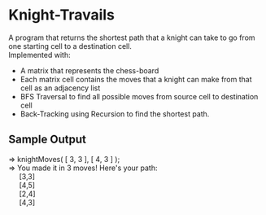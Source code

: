 # Knight-Travails

A program that returns the shortest path that a knight can take to go from one starting cell to a destination cell.<br>
Implemented with:<br>
- A matrix that represents the chess-board
- Each matrix cell contains the moves that a knight can make from that cell as an adjacency list
- BFS Traversal to find all possible moves from source cell to destination cell
- Back-Tracking using Recursion to find the shortest path.

## Sample Output
  => knightMoves( [ 3, 3 ], [ 4, 3 ] );<br>
  => You made it in 3 moves!  Here's your path:<br>
&emsp;&ensp;[3,3]<br>
&emsp;&ensp;[4,5]<br>
&emsp;&ensp;[2,4]<br>
&emsp;&ensp;[4,3]<br>
